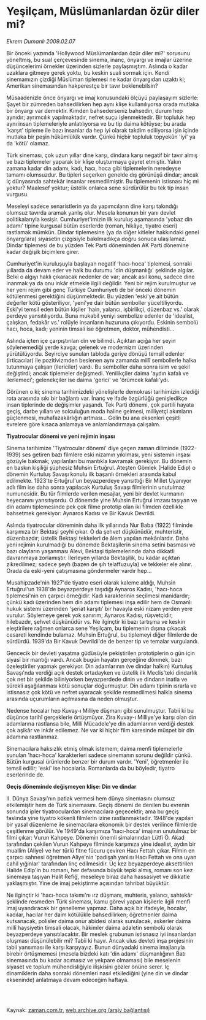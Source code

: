 # Yeşilçam, Müslümanlardan özür diler mi?

*Ekrem Dumanlı 2009.02.07*

<td class="columnist-detail">
<p>Bir önceki yazımda 'Hollywood Müslümanlardan özür diler mi?' sorusunu yöneltmiş, bu sual çerçevesinde sinema, inanç, önyargı ve imajlar üzerine düşüncelerimi örnekler üzerinden sizlerle paylaşmıştım. Aslında o kadar uzaklara gitmeye gerek yoktu, bu keskin suali sormak için. Kendi sinemamızın çizdiği Müslüman tiplemesi ne kadar önyargıdan uzaktı ki; Amerikan sinemasından hakperestçe bir tavır beklenebilsin?</p>
<p>
<div id="haberMetinDiv">
<p>Müsaadenizle önce önyargı ve imaj konusundaki ölçüyü paylaşayım sizlerle: Şayet bir zümreden bahsedilirken hep aynı klişe kullanılıyorsa orada mutlaka bir önyargı var demektir. Kimden bahsederseniz bahsedin, durum hep aynıdır; ayrımcılık yapılmaktadır, nefret suçu işlenmektedir. Bir topluluk hep aynı insan tiplemeleriyle anlatılıyorsa ve bu tip daima kötüyse; bu arada 'karşıt' tipleme ile bazı insanlar da hep iyi olarak takdim ediliyorsa işin içinde mutlaka bir peşin hükümlülük vardır. Çünkü hiçbir topluluk topyekûn 'iyi' ya da 'kötü' olamaz. 
<p>Türk sineması, çok uzun yıllar dine karşı, dindara karşı negatif bir tavır almış ve bazı tiplemeler yaparak bir klişe oluşturmaya gayret etmiştir. Yakın zamana kadar din adamı, kadı, hacı, hoca gibi tiplemelerin neredeyse tamamı olumsuzdur. Bu tipleri seçerken genelde dış görünüşü dindar; ancak iç dünyasında sahtekâr insanlar resmedilmiştir. Bu tiplemenin istisnası hiç mi yoktur? Maalesef yoktur; üstelik onlarca sene sürdürülür bu tek tip insan vurgusu.
<p>Meseleyi sadece senaristlerin ya da yapımcıların dine karşı takındığı olumsuz tavırda aramak yanlış olur. Mesela konunun bir yanı devlet politikalarıyla kesişir. Cumhuriyet'imizin ilk kuruluş aşamasında 'yobaz din adamı' tipine kurgusal bütün eserlerde (roman, hikâye, tiyatro eseri) rastlamak mümkün. Dindar tiplemesine (ya da diğer kitleler hakkındaki genel önyargılara) siyasetin çizgisiyle bakılmadıkça doğru sonuca ulaşılamaz. Dindar tiplemesi de bu yüzden Tek Parti döneminden AK Parti dönemine kadar değişik biçimlere girer.
<p>Cumhuriyet'in kuruluşuyla başlayan negatif 'hacı-hoca' tiplemesi, sonraki yıllarda da devam eder ve halk bu durumu 'din düşmanlığı' şeklinde algılar. Belki o algıyı haklı çıkaracak nedenler de var; ancak asıl konu, sadece dine inanmak ya da onu inkâr etmekle ilgili değildir. Yeni bir rejim kurulmuştur ve her yeni rejim gibi genç Türkiye Cumhuriyeti de bir önceki dönemin kötülenmesi gerektiğini düşünmektedir. Bu yüzden 'eski'ye ait bütün değerler kötü gösteriliyor, 'yeni'ye dair bütün semboller yüceltiliyordu. Eski'yi temsil eden bütün kişiler 'hain, yalancı, işbirlikçi, düzenbaz vs.' olarak perdeye yansıtılıyordu. Buna mukabil yeniyi sembolize edenler de 'idealist, çalışkan, fedakâr vs.' rolüyle insanların huzuruna çıkıyordu. Eskinin sembolü hacı, hoca, kadı; yeninin timsali ise öğretmen, doktor, mühendisti... 
<p>Aslında içten içe çarpıştırılan din ve bilimdi. Açıktan açığa her şeyin söylenemediği yerde kavga; gelenek ve modernizm üzerinden yürütülüyordu. Seyirciye sunulan tabloda geriye dönüşü temsil edenler (irticacılar) ile pozitivizmden beslenen aynı zamanda millî sembollerle halka tutunmaya çalışan (ilericiler) vardı. Bu semboller daha sonra isim ve şekil değiştirdi; ancak tiplemeler değişmedi. Yenilikçiler daima 'aydın kafalı ve ilerlemeci'; gelenekçiler ise daima 'gerici' ve 'örümcek kafalı'ydı. 
<p>Görünen o ki; sinema tarihimizdeki yönelişlerle demokrasi tarihimizin izlediği rota arasında sıkı bir bağlantı var. İnanç ve ifade özgürlüğü genişledikçe insan tiplerinde de değişimler yaşandı. Tek Parti dönemi, çok partili hayata geçiş, darbe yılları ve solculuğun moda haline gelmesi, milliyetçi akımların güçlenmesi, muhafazakârlığın artması... Gelin bu ana eksenleri çeşitli evrelere göre kısaca anlamaya ve anlamlandırmaya çalışalım. 
<p><b>Tiyatrocular dönemi ve yeni rejimin inşası</b>
<p>Sinema tarihimize 'Tiyatrocular dönemi' diye geçen zaman diliminde (1922-1939) ses getiren bazı filmlere eski nizamın yıkılması, yeni sistemin inşası gözüyle bakmak; yapılanları bu mantıkla kavramak gerekiyor. Bu dönemin en baskın kişiliği şüphesiz Muhsin Ertuğrul. Ateşten Gömlek (Halide Edip) o dönemin Kurtuluş Savaşı konulu ilk başarılı örnekleri arasında kabul edilmekte. 1923'te Ertuğrul'un beyazperdeye yansıttığı Bir Millet Uyanıyor adlı film ise daha sonra yapılacak Kurtuluş Savaşı filmlerinin unutulmaz numunesidir. Bu tür filmlerde verilen mesajlar, yeni bir devlet kurmanın heyecanını yansıtıyordu. O dönemde yine Muhsin Ertuğrul imzası taşıyan ve din adamı tiplemesinde pek çok filme prototip olan iki filmden özellikle bahsetmek gerekiyor: Aynaros Kadısı ve Bir Kavuk Devrildi.
<p>Aslında tiyatrocular döneminin daha ilk yıllarında Nur Baba (1922) filminde karşımıza bir Bektaşi şeyhi çıkar. O da şehvet düşkünüdür, muhteristir, düzenbazdır; üstelik Bektaşi tekkeleri de âlem yapılan mekânlardır. Daha yeni rejimin kurulmadığı bu dönemde Bektaşilerin sinema setini basması ve bazı olayların yaşanması Alevi, Bektaşi tiplemelerinde daha dikkatli davranmaya zorlamıştır. İlerleyen yıllarda Bektaşilik, bu kadar açıktan zikredilmez; sadece şeyh (bazen de şıh telaffuzuyla) ve tekkeler ele alınır. Orada da eski-yeni çatışmasına göndermeler vardır hep...
<p>Musahipzade'nin 1927'de tiyatro eseri olarak kaleme aldığı, Muhsin Ertuğrul'un 1938'de beyazperdeye taşıdığı Aynaros Kadısı, 'hacı-hoca tiplemesi'nin en çarpıcı örneğidir. Kadı karakterinin seçilmesi manidardır; çünkü kadı üzerinden hem din adamı tiplemesi inşa edilir hem de Osmanlı hukuk sistemi üzerinden 'şeriat karşıtı' bir havayla eski nizam yerden yere vurulur. Söylemeye gerek yok sanırım; Aynaros Kadısı, rüşvetçidir, hilebazdır, şehvet düşkünüdür vs. Ne ilginçtir ki bazı tartışma ve keskin eleştirilere rağmen onlarca sene Yeşilçam, bu tiplemenin dışına çıkacak cesareti kendinde bulamaz. Muhsin Ertuğrul, bu tiplemeyi diğer filmlerde de sürdürdü. 1939'da Bir Kavuk Devrildi'de de benzer tip ve temalar vurgulandı. 
<p>Gencecik bir devleti yaşatma güdüsüyle pekiştirilen prototiplerin o gün için siyasî bir mantığı vardı. Ancak bugün hayatın gerçeğine dönmek, bazı özeleştiriler yapmak gerekiyor. Din adamlarının (ve dindar halkın) Kurtuluş Savaşı'nda verdiği açık destek ortadayken ve üstelik ilk Meclis'teki dindarlık çok net bir şekilde biliniyorken beyazperdede dinin ve dindarın inatla ve sürekli aşağılanması kötü sonuçlar doğurmuştur. Din adamı tipinin ısrarla ve istisnasız çok kötü ve nefret uyaracak şekilde resmedilmesi halkla sinema arasında uçurumların açılmasına da neden olmuştur. 
<p>Nedense hocalar hep Kuvay-ı Milliye düşmanı gibi sunulmuştur. Tabii ki bu düşünce tarihî gerçeklerle örtüşmüyor. Zira Kuvay-ı Milliye'ye karşı olan din adamlarına rastlansa bile, Milli Mücadele'ye din adamlarının verdiği destek çok aşikâr ve inkâr edilemez. Ne var ki hiçbir film karesinde müspet bir din adamına rastlanmaz. 
<p>Sinemacılara haksızlık etmiş olmak istemem; daima menfi tiplemelerle sunulan 'hacı-hoca' karakterleri sadece sinemanın sorunu değildir çünkü. Bütün kurgusal ürünlerde benzer bir durum vardır. 'Yeni', öğretmenler ile temsil edilir; 'eski' ise hocalarla. Romanlarda da bu böyledir, tiyatro eserlerinde de. 
<p><b>Geçiş döneminde değişmeyen klişe: Din ve dindar</b>
<p>II. Dünya Savaşı'nın patlak vermesi hem dünya sinemasını olumsuz etkilemiştir hem de Türk sinemasını. Geçiş dönemi de denilen bu evrenin sonunda ipler tiyatroculardan sinemacılara geçecektir; ama bu geçiş faslında yine tiyatro kökenli filmlerin izine rastlanmaktadır. 1948'de yapılan bir yasal düzenleme ile sinemacılara ekonomik bir destek verilince filmlerde çeşitlenme görülür. Ve 1949'da karşımıza 'hacı-hoca' imajının unutulmaz bir filmi çıkar: Vurun Kahpeye. Dönemin önemli simalarından Lütfi Ö. Akad tarafından çekilen Vurun Kahpeye filminde karşımıza yine idealist, aydın bir muallim (Aliye) ve her türlü fitne fücuru çeviren Hacı Fettah çıkar. Filmin en çarpıcı sahnesi öğretmen Aliye'nin 'padişah yanlısı Hacı Fettah ve ona uyan cahil yığınlar' tarafından linç edilmesidir. Üç kez beyazperdeye aksettirilen Halide Edip'in bu romanı, her defasında büyük tepki almış, romanı son kez sinemaya taşıyan Halit Refiğ, meseleye biraz daha hassasiyet ve dikkatle yaklaşmıştır. Yine de imaj pekiştirme açısından tahribat büyüktür. 
<p>Ne ilginçtir ki 'hacı-hoca takımı'nı ırz düşmanı, muhteris, yalancı, sahtekâr şeklinde resmeden Türk sineması, kamu görevi yapan kişilerle ilgili menfi imaj uyandıracak bir genelleme yapmaz. Daha açık bir ifadeyle, hocalar, kadılar, hacılar her daim kötülükle bahsedilirken; öğretmenler daima kutsanacak, polisler daima onur abidesi olarak sunulacak, askerler daima millî haysiyetin timsali olacak, hâkimler daima adaletin sembolü olarak beyazperdeye yansıtılacaktır. Bir meslek grubunun istisnasız iyi insanlardan oluşması düşünülebilir mi? Tabii ki hayır. Ancak ulus devleti inşa projesinin tabii yansıması ile karşı karşıyayız. Bunun dünyadaki sinema imajlarıyla birebir örtüşmemesi (mesela bizdeki katı 'din adamı' düşmanlığının Batı sinemasında bu kadar acımasız ve yekpare olmaması) bile meselenin siyaset ve toplum mühendisliğiyle ilişkisini gözler önüne serer. İç dinamiklerin daha sonraki dönemleri nasıl etkilediğini (yine din ve dindar ekseninde) anlatmaya devam edeceğim haftaya. </p></p></p></p></p></p></p></p></p></p></p></p></p></p></p></p></div>
</p>


<p><br>
		 </br></p></td>

Kaynak: [zaman.com.tr](http://zaman.com.tr/yazar.do?yazino=812378), [web.archive.org (arşiv bağlantısı)](http://web.archive.org/web/20120331014637/http://www.zaman.com.tr:80/yazar.do?yazino=812378)
